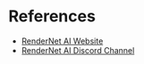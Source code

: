 # References

- [RenderNet AI Website](https://rendernet.ai)
- [RenderNet AI Discord Channel](https://discord.com/invite/rendernet-ai)

